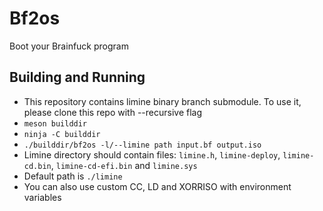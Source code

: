 # Bf2os
Boot your Brainfuck program

## Building and Running
* This repository contains limine binary branch submodule. To use it, please clone this repo with --recursive flag
* ``meson builddir``
* ``ninja -C builddir``
* ``./builddir/bf2os -l/--limine path input.bf output.iso``
* Limine directory should contain files: ``limine.h``, ``limine-deploy``, ``limine-cd.bin``, ``limine-cd-efi.bin`` and ``limine.sys``
* Default path is ``./limine``
* You can also use custom CC, LD and XORRISO with environment variables
